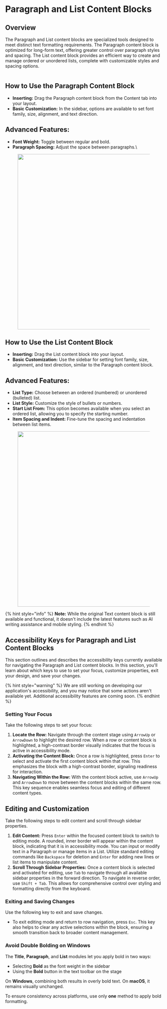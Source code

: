 # Paragraph and List Content Blocks

## Overview

The Paragraph and List content blocks are specialized tools designed to meet distinct text formatting requirements. The Paragraph content block is optimized for long-form text, offering greater control over paragraph styles and spacing. The List content block provides an efficient way to create and manage ordered or unordered lists, complete with customizable styles and spacing options.

<figure><img src="https://lh7-eu.googleusercontent.com/_BENmibXqUmwyYSA5URBe8bKFKmqhXvwBD1DmwRhuBchhTqkDg7rmI8vm7WA8ksNwiosdugNFBs3fJNeTV8ihYPgyQym-AVMeLUvGM2CRzyNfWc_uKt5o7Yh7Sn5kla_gdIIKelQm_csErBGGWh4Ri8" alt=""><figcaption></figcaption></figure>

## How to Use the Paragraph Content Block

* **Inserting:** Drag the Paragraph content block from the Content tab into your layout.
* **Basic Customization:** In the sidebar, options are available to set font family, size, alignment, and text direction.

## Advanced Features:

* **Font Weight:** Toggle between regular and bold.
* **Paragraph Spacing:** Adjust the space between paragraphs.\


<figure><img src="https://lh7-eu.googleusercontent.com/gJNStfLxJ9LWbu0NiqLmEn1ZxKb8DNQhHvTpR--etu7xAI2Llu2CrVSsvLOnFGi6qGHNH0aW7UcL0YxdPwIUBiDnCpCfCVtPLNM4tKZCrK1tDK9EhEwAGHHszmWw1VYa7RoQFBpNJi2DGsDVQlBNp7I" alt="" width="563"><figcaption></figcaption></figure>

## How to Use the List Content Block

* **Inserting:** Drag the List content block into your layout.
* **Basic Customization:** Use the sidebar for setting font family, size, alignment, and text direction, similar to the Paragraph content block.

## **Advanced Features:**

* **List Type:** Choose between an ordered (numbered) or unordered (bulleted) list.
* **List Style:** Customize the style of bullets or numbers.
* **Start List From:** This option becomes available when you select an ordered list, allowing you to specify the starting number.
* **Item Spacing and Indent:** Fine-tune the spacing and indentation between list items.

<figure><img src="https://lh7-eu.googleusercontent.com/I_NwEeDaeDeb6Gub5h8mIXtfVKpoI8RRu-0a-Y5_eT58fXSXsLZFB6h6cTyTuS7RCWZg-sMyDdOjkWu-mkIs7SDUwN6NBCuwdJS9g2hIoYD292BOIpsTzqWlc53ZQL-KXVGfCsnmY0kBaVPjJHp2zKc" alt="" width="563"><figcaption></figcaption></figure>

{% hint style="info" %}
**Note:** While the original Text content block is still available and functional, it doesn't include the latest features such as AI writing assistance and mobile styling.
{% endhint %}

## Accessibility Keys for Paragraph and List Content Blocks

This section outlines and describes the accessibility keys currently available for navigating the Paragraph and List content blocks. In this section, you'll learn about which keys to use to set your focus, customize properties, exit your design, and save your changes.

{% hint style="warning" %}
We are still working on developing our application's accessibility, and you may notice that some actions aren't available yet. Additional accessibility features are coming soon.&#x20;
{% endhint %}

### **Setting Your Focus**

Take the following steps to set your focus:

1. **Locate the Row:** Navigate through the content stage using `ArrowUp` or `ArrowDown` to highlight the desired row. When a row or content block is highlighted, a high-contrast border visually indicates that the focus is active in accessibility mode.
2. **Activating the Content Block:** Once a row is highlighted, press `Enter` to select and activate the first content block within that row. This emphasizes the block with a high-contrast border, signaling readiness for interaction.
3. **Navigating Within the Row:** With the content block active, use `ArrowUp` and `ArrowDown` to move between the content blocks within the same row. This key sequence enables seamless focus and editing of different content types.

## **Editing and Customization**

Take the following steps to edit content and scroll through sidebar properties.

1. **Edit Content:** Press `Enter` within the focused content block to switch to editing mode. A rounded, inner border will appear within the content block, indicating that it is in accessibility mode. You can input or modify text in a Paragraph or manage items in a List. Utilize standard editing commands like `Backspace` for deletion and `Enter` for adding new lines or list items to manipulate content.
2. **Scroll Through Sidebar Properties:** Once a content block is selected and activated for editing, use `Tab` to navigate through all available sidebar properties in the forward direction. To navigate in reverse order, use `Shift + Tab`. This allows for comprehensive control over styling and formatting directly from the keyboard.

### **Exiting and Saving Changes**

Use the following key to exit and save changes.

* To exit editing mode and return to row navigation, press `Esc`. This key also helps to clear any active selections within the block, ensuring a smooth transition back to broader content management.

### Avoid Double Bolding on Windows

The **Title**, **Paragraph**, and **List** modules let you apply bold in two ways:

* Selecting **Bold** as the font weight in the sidebar
* Using the **Bold** button in the text toolbar on the stage

On **Windows**, combining both results in overly bold text. On **macOS**, it remains visually unchanged.

To ensure consistency across platforms, use only **one** method to apply bold formatting.
